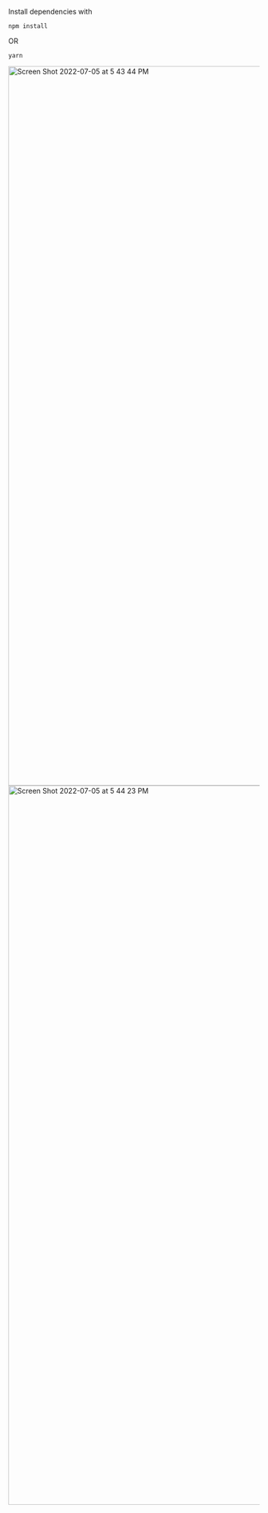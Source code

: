 Install dependencies with 

```
npm install
```
OR
```
yarn
```

<img width="1440" alt="Screen Shot 2022-07-05 at 5 43 44 PM" src="https://user-images.githubusercontent.com/53208269/177324761-3a2e3ea4-46c9-4067-b687-3e62cdddf615.png">

<img width="1440" alt="Screen Shot 2022-07-05 at 5 44 23 PM" src="https://user-images.githubusercontent.com/53208269/177324882-8d38f2b6-fe62-491a-b2d5-09c7d44ee26c.png">

